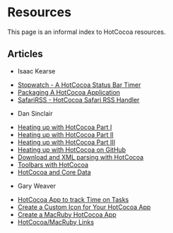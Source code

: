 # Resources

This page is an informal index to HotCocoa resources.

## Articles

* Isaac Kearse
 + [Stopwatch - A HotCocoa Status Bar Timer](http://isaac.kearse.co.nz/2010/01/31/stopwatch/)
 + [Packaging A HotCocoa Application](http://isaac.kearse.co.nz/2010/02/01/packaging-hotcocoa/)
 + [SafariRSS - HotCocoa Safari RSS Handler](http://isaac.kearse.co.nz/2010/02/07/safarirss/)

* Dan Sinclair
 + [Heating up with HotCocoa Part I](http://everburning.com/news/heating-up-with-hotcocoa-part-i/)
 + [Heating up with HotCocoa Part II](http://everburning.com/news/heating-up-with-hotcocoa-part-ii/)
 + [Heating up with HotCocoa Part III](http://everburning.com/news/heating-up-with-hotcocoa-part-iii/)
 + [Heating up with HotCocoa on GitHub](http://everburning.com/news/heating-up-with-hotcocoa-on-github/)
 + [Download and XML parsing with HotCocoa](http://everburning.com/news/download-and-xml-parsing-with-hotcocoa/)
 + [Toolbars with HotCocoa](http://everburning.com/news/toolbars-with-hotcocoa/)
 + [HotCocoa and Core Data](http://everburning.com/news/hotcocoa-and-core-data/)

* Gary Weaver
 + [HotCocoa App to track Time on Tasks](http://stufftohelpyouout.blogspot.com/2010/02/hotcocoa-app-to-track-time-on-tasks.html)
 + [Create a Custom Icon for Your HotCocoa App](http://stufftohelpyouout.blogspot.com/2010/02/create-custom-icon-of-your-hotcocoa-app.html)
 + [Create a MacRuby HotCocoa App](http://stufftohelpyouout.blogspot.com/2010/02/create-macruby-hotcocoa-app.html)
 + [HotCocoa/MacRuby Links](http://stufftohelpyouout.blogspot.com/2010/03/hotcocoamacruby-links.html)
